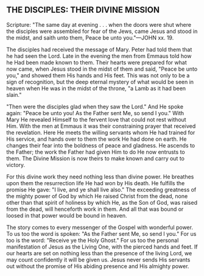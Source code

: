## THE DISCIPLES: THEIR DIVINE MISSION ##

Scripture: "The same day at evening . . . when the doors were shut where the disciples were assembled for fear of the Jews, came Jesus and stood in the midst, and saith unto them, Peace be unto you."—JOHN xx. 19.



The disciples had received the message of Mary. Peter had told them that he had seen the Lord. Late in the evening the men from Emmaus told how he Had been made known to them. Their hearts were prepared for what now came, when Jesus stood in the midst of them and said, "Peace be unto you," and showed them His hands and His feet. This was not only to be a sign of recognition, but the deep eternal mystery of what would be seen in heaven when He was in the midst of the throne, "a Lamb as it had been slain."



"Then were the disciples glad when they saw the Lord." And He spoke again: "Peace be unto you! As the Father sent Me, so send I you." With Mary He revealed Himself to the fervent love that could not rest without Him. With the men at Emmaus it was their constraining prayer that received the revelation. Here He meets the willing servants whom He had trained for His service, and hands over to them the work He had done on earth. He changes their fear into the boldness of peace and gladness. He ascends to the Father; the work the Father had given Him to do He now entrusts to them. The Divine Mission is now theirs to make known and carry out to victory.



For this divine work they need nothing less than divine power. He breathes upon them the resurrection life He had won by His death. He fulfills the promise He gave: "I live, and ye shall live also." The exceeding greatness of the mighty power of God by which He raised Christ from the dead, none other than that spirit of holiness by which He, as the Son of God, was raised from the dead, will henceforth work in them. And all that was bound or loosed in that power would be bound in heaven.



The story comes to every messenger of the Gospel with wonderful power. To us too the word is spoken: "As the Father sent Me, so send I you." For us too is the word: "Receive ye the Holy Ghost." For us too the personal manifestation of Jesus as the Living One, with the pierced hands and feet. If our hearts are set on nothing less than the presence of the living Lord, we may count confidently it will be given us. Jesus never sends His servants out without the promise of His abiding presence and His almighty power.

